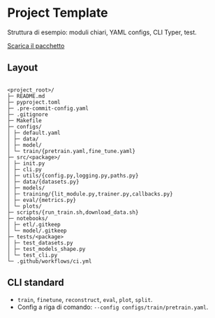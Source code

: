 # Project Template

Struttura di esempio: moduli chiari, YAML configs, CLI Typer, test.

[Scarica il pacchetto](../downloads/manteia_project_template.zip)


## Layout
~~~text

<project_root>/
├─ README.md
├─ pyproject.toml
├─ .pre-commit-config.yaml
├─ .gitignore
├─ Makefile
├─ configs/
│ ├─ default.yaml
│ ├─ data/
│ ├─ model/
│ └─ train/{pretrain.yaml,fine_tune.yaml}
├─ src/<package>/
│ ├─ init.py
│ ├─ cli.py
│ ├─ utils/{config.py,logging.py,paths.py}
│ ├─ data/{datasets.py}
│ ├─ models/
│ ├─ training/{lit_module.py,trainer.py,callbacks.py}
│ ├─ eval/{metrics.py}
│ └─ plots/
├─ scripts/{run_train.sh,download_data.sh}
├─ notebooks/
│ ├─ etl/.gitkeep
│ └─ model/.gitkeep
├─ tests/<package>
│ ├─ test_datasets.py
│ ├─ test_models_shape.py
│ └─ test_cli.py
└─ .github/workflows/ci.yml
~~~

## CLI standard
- `train`, `finetune`, `reconstruct`, `eval`, `plot`, `split`.
- Config a riga di comando: `--config configs/train/pretrain.yaml`.